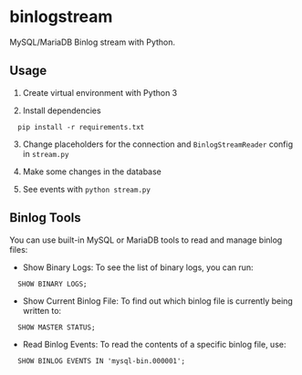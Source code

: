 # binlogstream

MySQL/MariaDB Binlog stream with Python.

## Usage

1. Create virtual environment with Python 3

2. Install dependencies

```
  pip install -r requirements.txt
```

3. Change placeholders for the connection and `BinlogStreamReader` config in `stream.py`

4. Make some changes in the database

5. See events with `python stream.py`

## Binlog Tools

You can use built-in MySQL or MariaDB tools to read and manage binlog files:

- Show Binary Logs: To see the list of binary logs, you can run:

```
  SHOW BINARY LOGS;
```

- Show Current Binlog File: To find out which binlog file is currently being written to:

```
  SHOW MASTER STATUS;
```

- Read Binlog Events: To read the contents of a specific binlog file, use:

```
  SHOW BINLOG EVENTS IN 'mysql-bin.000001';
```

